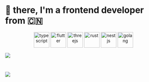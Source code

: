 # 🖖 there, I'm a frontend developer from 🇨🇳

<div align="center"><a name="readme-top"></a>

<img src="./images/typescript.svg" alt="typescript" width="50px" height="50px">
<img src="./images/flutter.svg" alt="flutter" width="50px" height="50px">
<img src="./images/threejs.svg" alt="threejs" width="50px" height="50px">
<img src="./images/rust.svg" alt="rust" width="50px" height="50px">
<img src="./images/nestjs.svg" alt="nestjs" width="50px" height="50px">
<img src="./images/golang.svg" alt="golang" width="50px" height="50px">

<div align="left"><a name="readme-top"></a>

![](https://github-readme-stats.vercel.app/api?username=chess297&include_all_commits=true&count_private-true&line_height=30&show_icons=true&hide_border=true&bg_color=192133&title_color=efb752&icon_color=efb752&text_color=70bed9&layout=compact)

<br/>

![](https://github-readme-stats.vercel.app/api/top-langs/?username=chess297&show_icons=true&hide_border=true&bg_color=192133&title_color=efb752&icon_color=efb752&text_color=70bed9&layout=compact)

<!-- ## Then, I want to share about my pet -->
